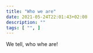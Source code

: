 ```yaml
---
title: "Who we are"
date: 2021-05-24T22:01:43+02:00
description: ""
tags: [ "", ]
---
```

We tell, who whe are!

